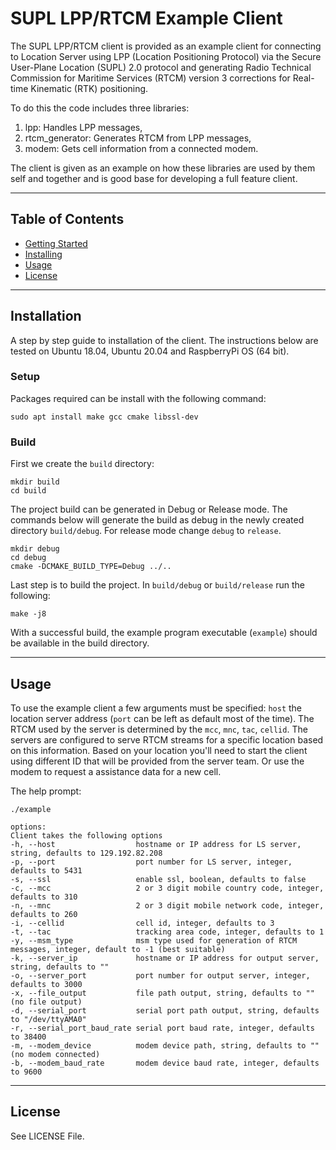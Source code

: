 # SUPL LPP/RTCM Example Client

The SUPL LPP/RTCM client is provided as an example client for connecting to Location Server using LPP (Location Positioning Protocol) via the Secure User-Plane Location (SUPL) 2.0 protocol and generating Radio Technical Commission for Maritime Services (RTCM) version 3 corrections for Real-time Kinematic (RTK) positioning.

To do this the code includes three libraries:

1. lpp: Handles LPP messages,
2. rtcm_generator: Generates RTCM from LPP messages,
3. modem: Gets cell information from a connected modem.

The client is given as an example on how these libraries are used by them self and together and is good base for developing a full feature client.

---

## Table of Contents

- [Getting Started](#getting-started)
- [Installing](#installing)
- [Usage](#usage)
- [License](#license)

---

## Installation

A step by step guide to installation of the client. The instructions below are tested on Ubuntu 18.04, Ubuntu 20.04 and RaspberryPi OS (64 bit).

### Setup

Packages required can be install with the following command:

```console
sudo apt install make gcc cmake libssl-dev
```

### Build

First we create the `build` directory:

```console
mkdir build
cd build
```

The project build can be generated in Debug or Release mode. The commands below will generate the build as debug in the newly created directory `build/debug`. For release mode change `debug` to `release`.

```console
mkdir debug
cd debug
cmake -DCMAKE_BUILD_TYPE=Debug ../..
```

Last step is to build the project. In `build/debug` or `build/release` run the following:

```console
make -j8
```

With a successful build, the example program executable (`example`) should be available in the build directory.

---

## Usage

To use the example client a few arguments must be specified: `host` the location server address (`port` can be left as default most of the time). The RTCM used by the server is determined by the `mcc`, `mnc`, `tac`, `cellid`. The servers are configured to serve RTCM streams for a specific location based on this information. Based on your location you'll need to start the client using different ID that will be provided from the server team. Or use the modem to request a assistance data for a new cell.

The help prompt:

```console
./example

options:
Client takes the following options
-h, --host                  hostname or IP address for LS server, string, defaults to 129.192.82.208
-p, --port                  port number for LS server, integer, defaults to 5431
-s, --ssl                   enable ssl, boolean, defaults to false
-c, --mcc                   2 or 3 digit mobile country code, integer, defaults to 310
-n, --mnc                   2 or 3 digit mobile network code, integer, defaults to 260
-i, --cellid                cell id, integer, defaults to 3
-t, --tac                   tracking area code, integer, defaults to 1
-y, --msm_type              msm type used for generation of RTCM messages, integer, default to -1 (best suitable)
-k, --server_ip             hostname or IP address for output server, string, defaults to ""
-o, --server_port           port number for output server, integer, defaults to 3000
-x, --file_output           file path output, string, defaults to "" (no file output)
-d, --serial_port           serial port path output, string, defaults to "/dev/ttyAMA0"
-r, --serial_port_baud_rate serial port baud rate, integer, defaults to 38400
-m, --modem_device          modem device path, string, defaults to "" (no modem connected)
-b, --modem_baud_rate       modem device baud rate, integer, defaults to 9600
```

---

## License

See LICENSE File.
